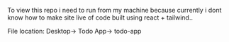 To view this repo i need to run from my machine because currently i dont know how to make site live of code built  using react + tailwind..

File location: Desktop-> Todo App-> todo-app

